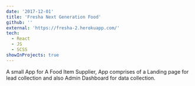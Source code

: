 ```yaml
---
date: '2017-12-01'
title: 'Fresha Next Generation Food'
github: ''
external: 'https://fresha-2.herokuapp.com/'
tech:
  - React
  - JS
  - SCSS
showInProjects: true
---
```


A small App for A Food Item Supplier, App comprises of a Landing page for lead collection and also Admin Dashboard for data collection.
